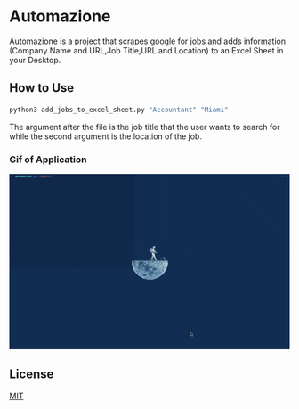 # Automazione

Automazione is a project that scrapes google for jobs and adds information (Company Name and URL,Job Title,URL and Location) to an Excel Sheet in your Desktop.

## How to Use

```bash
python3 add_jobs_to_excel_sheet.py "Accountant" "Miami"
```

The argument after the file is the job title that the user wants to search for while the second argument is the location of the job.

### Gif of Application

![Alt Text](./public/automazione.gif)

## License

[MIT](https://choosealicense.com/licenses/mit/)
